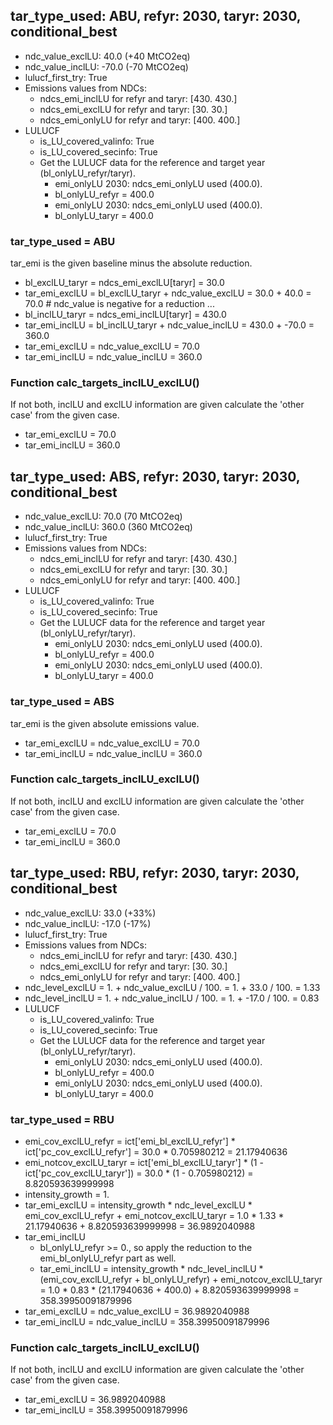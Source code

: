 

## tar_type_used: ABU, refyr: 2030, taryr: 2030, conditional_best
- ndc_value_exclLU: 40.0 (+40 MtCO2eq)
- ndc_value_inclLU: -70.0 (-70 MtCO2eq)
- lulucf_first_try: True
- Emissions values from NDCs:
  - ndcs_emi_inclLU for refyr and taryr: [430. 430.]
  - ndcs_emi_exclLU for refyr and taryr: [30. 30.]
  - ndcs_emi_onlyLU for refyr and taryr: [400. 400.]
- LULUCF
  - is_LU_covered_valinfo: True
  - is_LU_covered_secinfo: True
  - Get the LULUCF data for the reference and target year (bl_onlyLU_refyr/taryr).
    - emi_onlyLU 2030: ndcs_emi_onlyLU used (400.0).
    - bl_onlyLU_refyr = 400.0
    - emi_onlyLU 2030: ndcs_emi_onlyLU used (400.0).
    - bl_onlyLU_taryr = 400.0
### tar_type_used = ABU
tar_emi is the given baseline minus the absolute reduction.
- bl_exclLU_taryr = ndcs_emi_exclLU[taryr] = 30.0
- tar_emi_exclLU = bl_exclLU_taryr + ndc_value_exclLU = 30.0 + 40.0 = 70.0 # ndc_value is negative for a reduction ...
- bl_inclLU_taryr = ndcs_emi_inclLU[taryr] = 430.0
- tar_emi_inclLU = bl_inclLU_taryr + ndc_value_inclLU = 430.0 + -70.0 = 360.0
- tar_emi_exclLU = ndc_value_exclLU = 70.0
- tar_emi_inclLU = ndc_value_inclLU = 360.0
### Function calc_targets_inclLU_exclLU()
If not both, inclLU and exclLU information are given calculate the 'other case' from the given case.
- tar_emi_exclLU = 70.0
- tar_emi_inclLU = 360.0

## tar_type_used: ABS, refyr: 2030, taryr: 2030, conditional_best
- ndc_value_exclLU: 70.0 (70 MtCO2eq)
- ndc_value_inclLU: 360.0 (360 MtCO2eq)
- lulucf_first_try: True
- Emissions values from NDCs:
  - ndcs_emi_inclLU for refyr and taryr: [430. 430.]
  - ndcs_emi_exclLU for refyr and taryr: [30. 30.]
  - ndcs_emi_onlyLU for refyr and taryr: [400. 400.]
- LULUCF
  - is_LU_covered_valinfo: True
  - is_LU_covered_secinfo: True
  - Get the LULUCF data for the reference and target year (bl_onlyLU_refyr/taryr).
    - emi_onlyLU 2030: ndcs_emi_onlyLU used (400.0).
    - bl_onlyLU_refyr = 400.0
    - emi_onlyLU 2030: ndcs_emi_onlyLU used (400.0).
    - bl_onlyLU_taryr = 400.0
### tar_type_used = ABS
tar_emi is the given absolute emissions value.
- tar_emi_exclLU = ndc_value_exclLU = 70.0
- tar_emi_inclLU = ndc_value_inclLU = 360.0
### Function calc_targets_inclLU_exclLU()
If not both, inclLU and exclLU information are given calculate the 'other case' from the given case.
- tar_emi_exclLU = 70.0
- tar_emi_inclLU = 360.0

## tar_type_used: RBU, refyr: 2030, taryr: 2030, conditional_best
- ndc_value_exclLU: 33.0 (+33%)
- ndc_value_inclLU: -17.0 (-17%)
- lulucf_first_try: True
- Emissions values from NDCs:
  - ndcs_emi_inclLU for refyr and taryr: [430. 430.]
  - ndcs_emi_exclLU for refyr and taryr: [30. 30.]
  - ndcs_emi_onlyLU for refyr and taryr: [400. 400.]
- ndc_level_exclLU = 1. + ndc_value_exclLU / 100. = 1. + 33.0 / 100. = 1.33
- ndc_level_inclLU = 1. + ndc_value_inclLU / 100. = 1. + -17.0 / 100. = 0.83
- LULUCF
  - is_LU_covered_valinfo: True
  - is_LU_covered_secinfo: True
  - Get the LULUCF data for the reference and target year (bl_onlyLU_refyr/taryr).
    - emi_onlyLU 2030: ndcs_emi_onlyLU used (400.0).
    - bl_onlyLU_refyr = 400.0
    - emi_onlyLU 2030: ndcs_emi_onlyLU used (400.0).
    - bl_onlyLU_taryr = 400.0
### tar_type_used = RBU
- emi_cov_exclLU_refyr = ict['emi_bl_exclLU_refyr'] * ict['pc_cov_exclLU_refyr'] = 30.0 * 0.705980212 = 21.17940636
- emi_notcov_exclLU_taryr = ict['emi_bl_exclLU_taryr'] * (1 - ict['pc_cov_exclLU_taryr']) = 30.0 * (1 - 0.705980212) = 8.820593639999998
- intensity_growth = 1.
- tar_emi_exclLU = intensity_growth * ndc_level_exclLU * emi_cov_exclLU_refyr + emi_notcov_exclLU_taryr = 1.0 * 1.33 * 21.17940636 + 8.820593639999998 = 36.9892040988
- tar_emi_inclLU
  - bl_onlyLU_refyr >= 0., so apply the reduction to the emi_bl_onlyLU_refyr part as well.
  - tar_emi_inclLU = intensity_growth * ndc_level_inclLU * (emi_cov_exclLU_refyr + bl_onlyLU_refyr) + emi_notcov_exclLU_taryr = 1.0 * 0.83 * (21.17940636 + 400.0) + 8.820593639999998 = 358.39950091879996
- tar_emi_exclLU = ndc_value_exclLU = 36.9892040988
- tar_emi_inclLU = ndc_value_inclLU = 358.39950091879996
### Function calc_targets_inclLU_exclLU()
If not both, inclLU and exclLU information are given calculate the 'other case' from the given case.
- tar_emi_exclLU = 36.9892040988
- tar_emi_inclLU = 358.39950091879996